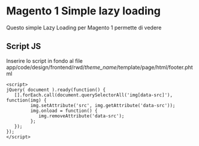 # Magento 1 Simple lazy loading
Questo simple Lazy Loading per Magento 1 permette di vedere

## Script JS
Inserire lo script in fondo al file app/code/design/frontend/rwd/*theme_name*/template/page/html/footer.phtml
```
<script>
jQuery( document ).ready(function() {
   [].forEach.call(document.querySelectorAll('img[data-src]'), function(img) {
         img.setAttribute('src', img.getAttribute('data-src'));
         img.onload = function() {
            img.removeAttribute('data-src');
         };
   });
});
</script>
```
